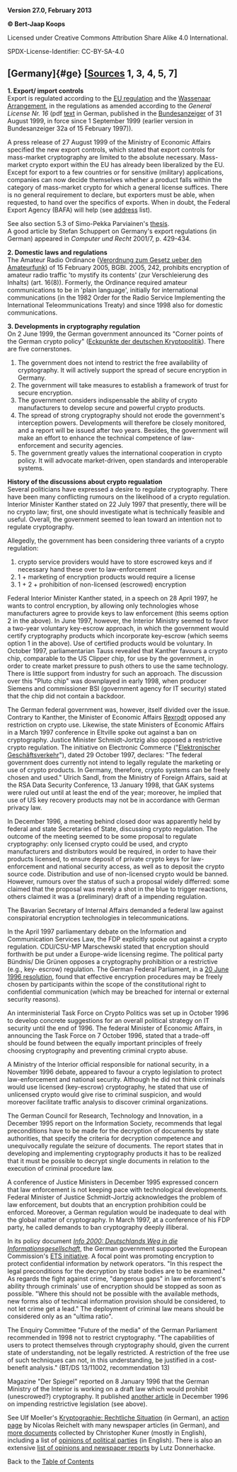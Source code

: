 **Version 27.0, February 2013**

**© Bert-Jaap Koops**

Licensed under Creative Commons Attribution Share Alike 4.0 International.

SPDX-License-Identifier: CC-BY-SA-4.0

## [Germany]{#ge} \[[Sources](cls-srce.htm) 1, 3, 4, 5, 7\]

**1. Export/ import controls**\
Export is regulated according to the [EU regulation](#eu_exp) and the
[Wassenaar Arrangement](#co), in the regulations as amended according to
the *General License Nr. 16* (pdf
[text](http://www.sicherheit-im-internet.de/download/ag_16.pdf) in
German, published in the [Bundesanzeiger](http://www.bundesanzeiger.de)
of 31 August 1999, in force since 1 September 1999 (earlier version in
Bundesanzeiger 32a of 15 February 1997)).

A press release of 27 August 1999 of the Ministry of Economic Affairs
specified the new export controls, which stated that export controls for
mass-market cryptography are limited to the absolute necessary.
Mass-market crypto export within the EU has already been liberalized by
the EU. Except for export to a few countries or for sensitive (military)
applications, companies can now decide themselves whether a product
falls within the category of mass-market crypto for which a general
license suffices. There is no general requirement to declare, but
exporters must be able, when requested, to hand over the specifics of
exports. When in doubt, the Federal Export Agency (BAFA) will help (see
[address](cls-addr.htm) list).

See also section 5.3 of Simo-Pekka Parviainen\'s
[thesis](http://ethesis.helsinki.fi/julkaisut/oik/julki/pg/parviainen/).\
A good article by Stefan Schuppert on Germany\'s export regulations (in
German) appeared in *Computer und Recht* 2001/7, p. 429-434.

**2. Domestic laws and regulations**\
The Amateur Radio Ordinance ([Verordnung zum Gesetz ueber den
Amateurfunk](http://www.bundesrecht.juris.de/bundesrecht/afuv_2005/gesamt.pdf))
of 15 February 2005, BGBl. 2005, 242, prohibits encryption of amateur
radio traffic \'to mystify its contents\' (zur Verschleierung des
Inhalts) (art. 16(8)). Formerly, the Ordinance required amateur
communications to be in \'plain language\', initially for international
communications (in the 1982 Order for the Radio Service Implementing the
International Teleommunications Treaty) and since 1998 also for domestic
communications. 

**3. Developments in cryptography regulation**\
On 2 June 1999, the German government announced its \"Corner points of
the German crypto policy\" ([Eckpunkte der deutschen
Kryptopolitik](http://www.bmwi.de/presse/1999/0602prm1.html)). There are
five cornerstones.

1.  The government does not intend to restrict the free availability of
    cryptography. It will actively support the spread of secure
    encryption in Germany.
2.  The government will take measures to establish a framework of trust
    for secure encryption.
3.  The government considers indispensable the ability of crypto
    manufacturers to develop secure and powerful crypto products.
4.  The spread of strong cryptography should not erode the government\'s
    interception powers. Developments will therefore be closely
    monitored, and a report will be issued after two years. Besides, the
    government will make an effort to enhance the technical competence
    of law-enforcement and security agencies.
5.  The government greatly values the international cooperation in
    crypto policy. It will advocate market-driven, open standards and
    interoperable systems.

**History of the discussions about crypto regualation**\
Several politicians have expressed a desire to regulate cryptography.
There have been many conflicting rumours on the likelihood of a crypto
regulation. Interior Minister Kanther stated on 22 July 1997 that
presently, there will be no crypto law; first, one should investigate
what is technically feasible and useful. Overall, the government seemed
to lean toward an intention not to regulate cryptography.

Allegedly, the government has been considering three variants of a
crypto regulation:

1.  crypto service providers would have to store escrowed keys and if
    necessary hand these over to law-enforcement
2.  1 + marketing of encryption products would require a license
3.  1 + 2 + prohibition of non-licensed (escrowed) encryption

Federal Interior Minister Kanther stated, in a speech on 28 April 1997,
he wants to control encryption, by allowing only technologies whose
manufacturers agree to provide keys to law enforcement (this seems
option 2 in the above). In June 1997, however, the Interior Ministry
seemed to favor a two-year voluntary key-escrow approach, in which the
government would certify cryptography products which incorporate
key-escrow (which seems option 1 in the above). Use of certified
products would be voluntary. In October 1997, parliamentarian Tauss
revealed that Kanther favours a crypto chip, comparable to the US
Clipper chip, for use by the government, in order to create market
pressure to push others to use the same technology. There is little
support from industry for such an approach. The discussion over this
\"Pluto chip\" was downplayed in early 1998, when producer Siemens and
commissioner BSI (government agency for IT security) stated that the
chip did not contain a backdoor.

The German federal government was, however, itself divided over the
issue. Contrary to Kanther, the Minister of Economic Affairs
[Rexrodt](http://www.bmwi.de/reden/1997/0609rede3.html) opposed any
restriction on crypto use. Likewise, the state Ministers of Economic
Affairs in a March 1997 conference in Eltville spoke out against a ban
on cryptography. Justice Minister Schmidt-Jortzig also opposed a
restrictive crypto regulation. The initiative on Electronic Commerce
(\"[Elektronischer
Geschäftsverkehr](http://www.bmwi.de/infogesellschaft.html)\"), dated 29
October 1997, declares: \"The federal government does currently not
intend to legally regulate the marketing or use of crypto products. In
Germany, therefore, crypto systems can be freely chosen and used.\"
Ulrich Sandl, from the Ministry of Foreign Affairs, said at the RSA Data
Security Conference, 13 January 1998, that GAK systems were ruled out
until at least the end of the year; moreover, he implied that use of US
key recovery products may not be in accordance with German privacy law.

In December 1996, a meeting behind closed door was apparently held by
federal and state Secretaries of State, discussing crypto regulation.
The outcome of the meeting seemed to be some proposal to regulate
cryptography: only licensed crypto could be used, and crypto
manufacturers and distributors would be required, in order to have their
products licensed, to ensure deposit of private crypto keys for
law-enforcement and national security access, as well as to deposit the
crypto source code. Distribution and use of non-licensed crypto would be
banned. However, rumours over the status of such a proposal widely
differred: some claimed that the proposal was merely a shot in the blue
to trigger reactions, others claimed it was a (preliminary) draft of a
impending regulation.

The Bavarian Secretary of Internal Affairs demanded a federal law
against conspiratorial encryption technologies in telecommunications.

In the April 1997 parliamentary debate on the Information and
Communication Services Law, the FDP explicitly spoke out against a
crypto regulation. CDU/CSU-MP Marschewski stated that encryption should
forthwith be put under a Europe-wide licensing regime. The political
party Bündnis/ Die Grünen opposes a cryptography prohibition or a
restrictive (e.g., key- escrow) regulation. The German Federal
Parliament, in a [20 June 1996
resolution](http://www.kuner.com/data/crypto/edgov04.htm), found that
effective encryption procedures may be freely chosen by participants
within the scope of the constitutional right to confidential
communication (which may be breached for internal or external security
reasons).

An interministerial Task Force on Crypto Politics was set up in October
1996 to develop concrete suggestions for an overall political strategy
on IT security until the end of 1996. The federal Minister of Economic
Affairs, in announcing the Task Force on 7 October 1996, stated that a
trade-off should be found between the equally important principles of
freely choosing cryptography and preventing criminal crypto abuse.

A Ministry of the Interior official responsible for national security,
in a November 1996 debate, appeared to favour a crypto legislation to
protect law-enforcement and national security. Although he did not think
criminals would use licensed (key-escrow) cryptography, he stated that
use of unlicensed crypto would give rise to criminal suspicion, and
would moreover facilitate traffic analysis to discover criminal
organizations.

The German Council for Research, Technology and Innovation, in a
December 1995 report on the Information Society, recommends that legal
preconditions have to be made for the decryption of documents by state
authorities, that specify the criteria for decryption competence and
unequivocally regulate the seizure of documents. The report states that
in developing and implementing cryptography products it has to be
realized that it must be possible to decrypt single documents in
relation to the execution of criminal procedure law.

A conference of Justice Ministers in December 1995 expressed concern
that law enforcement is not keeping pace with technological
developments. Federal Minister of Justice Schmidt-Jortzig acknowledges
the problem of law enforcement, but doubts that an encryption
prohibition could be enforced. Moreover, a German regulation would be
inadequate to deal with the global matter of cryptography. In March
1997, at a conference of his FDP party, he called demands to ban
cryptography deeply illiberal.

In its policy document [*Info 2000: Deutschlands Weg in die
Informationsgesellschaft*](http://www.kp.dlr.de/BMWi/gip/programme/info2000/),
the German government supported the European Commission\'s [ETS
initiative](#eu). A focal point was promoting encryption to protect
confidential information by network operators. \"In this respect the
legal preconditions for the decryption by state bodies are to be
examined.\" As regards the fight against crime, \"dangerous gaps\" in
law enforcement\'s ability through criminals\' use of encryption should
be stopped as soon as possible. \"Where this should not be possible with
the available methods, new forms also of technical information provision
should be considered, to not let crime get a lead.\" The deployment of
criminal law means should be considered only as an \"ultima ratio\".

The Enquiry Committee \"Future of the media\" of the German Parliament
recommended in 1998 not to restrict cryptography. \"The capabilities of
users to protect themselves through cryptography should, given the
current state of understanding, not be legally restricted. A restriction
of the free use of such techniques can not, in this understanding, be
justified in a cost-benefit analysis.\" (BT/DS 13/11002, recommendation
13)

Magazine \"Der Spiegel\" reported on 8 January 1996 that the German
Ministry of the Interior is working on a draft law which would prohibit
(unescrowed?) cryptography. It published [another
article](http://www.iks-jena.de/mitarb/lutz/security/spiegel.en.html) in
December 1996 on impending restrictive legislation (see above).

See Ulf Moeller\'s [Kryptographie: Rechtliche
Situation](http://www.thur.de/ulf/krypto/verbot.html) (in German), an
[action page](http://www.crypto.de) by Nicolas Reichelt with many
newspaper articles (in German), and [more
documents](http://www.kuner.com/data/crypto/crypto.html) collected by
Christopher Kuner (mostly in English), including a list of [opinions of
political parties](http://www.kuner.com/data/crypto/edgov02.htm) (in
English). There is also an extensive [list of opinions and newspaper
reports](http://www.iks-jena.de/mitarb/lutz/security/cryptoban/) by Lutz
Donnerhacke.

Back to the [Table of Contents](index.html#toc)
